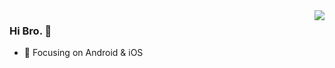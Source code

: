 <img align="right" src="https://github-readme-stats.vercel.app/api?username=Jcdroid&show_icons=true&icon_color=CE1D2D&text_color=718096&bg_color=00000000&hide_title=true&hide_border=true" />

### Hi Bro. 👋

- :orange_book: Focusing on Android & iOS

<!--
**Jcdroid/Jcdroid** is a ✨ _special_ ✨ repository because its `README.md` (this file) appears on your GitHub profile.

Here are some ideas to get you started:

- 🔭 I’m currently working on ...
- 🌱 I’m currently learning ...
- 👯 I’m looking to collaborate on ...
- 🤔 I’m looking for help with ...
- 💬 Ask me about ...
- 📫 How to reach me: ...
- 😄 Pronouns: ...
- ⚡ Fun fact: ...
-->
